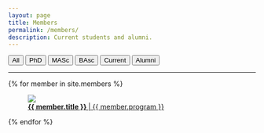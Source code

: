 ```yaml
---
layout: page
title: Members
permalink: /members/
description: Current students and alumni.
---
```

<link rel="stylesheet" href="{{ '/assets/css/members.css' | prepend: site.baseurl | prepend: site.url }}">

<div class="toolbar">
  <button class="btn fil-cat" href="" data-rel="All">All</button>
  <button class="btn fil-cat" data-rel="PhD">PhD</button>
  <button class="btn fil-cat" data-rel="MASc">MASc</button>
  <button class="btn fil-cat" data-rel="BAsc">BAsc</button>
  <button class="btn fil-cat" data-rel="Current">Current</button>
  <button class="btn fil-cat" data-rel="Alumni">Alumni</button>
</div> 

<hr>
<div id="members">
{% for member in site.members %}
    <a class="tile All {{ member.program }} {{ member.status }}" href="{{ member.url | prepend: site.baseurl | prepend: site.url }}"> 
        <figure>
            <img src="{{ member.img | prepend: site.baseurl | prepend: site.url }}">
            <figcaption>    
            <b> {{ member.title }} </b> | {{ member.program }}
            </figcaption>
        </figure>
    </a>
{% endfor %}
</div>
